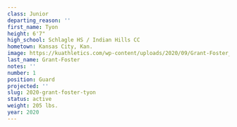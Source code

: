 ```yaml
---
class: Junior
departing_reason: ''
first_name: Tyon
height: 6'7"
high_school: Schlagle HS / Indian Hills CC
hometown: Kansas City, Kan.
image: https://kuathletics.com/wp-content/uploads/2020/09/Grant-Foster_Tyon_09082020-600x500.jpg
last_name: Grant-Foster
notes: ''
number: 1
position: Guard
projected: ''
slug: 2020-grant-foster-tyon
status: active
weight: 205 lbs.
year: 2020
---
```

